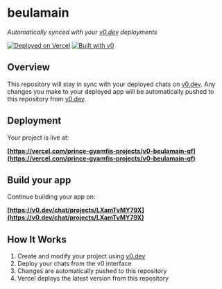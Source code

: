 # beulamain

*Automatically synced with your [v0.dev](https://v0.dev) deployments*

[![Deployed on Vercel](https://img.shields.io/badge/Deployed%20on-Vercel-black?style=for-the-badge&logo=vercel)](https://vercel.com/prince-gyamfis-projects/v0-beulamain-qf)
[![Built with v0](https://img.shields.io/badge/Built%20with-v0.dev-black?style=for-the-badge)](https://v0.dev/chat/projects/LXamTvMY79X)

## Overview

This repository will stay in sync with your deployed chats on [v0.dev](https://v0.dev).
Any changes you make to your deployed app will be automatically pushed to this repository from [v0.dev](https://v0.dev).

## Deployment

Your project is live at:

**[https://vercel.com/prince-gyamfis-projects/v0-beulamain-qf](https://vercel.com/prince-gyamfis-projects/v0-beulamain-qf)**

## Build your app

Continue building your app on:

**[https://v0.dev/chat/projects/LXamTvMY79X](https://v0.dev/chat/projects/LXamTvMY79X)**

## How It Works

1. Create and modify your project using [v0.dev](https://v0.dev)
2. Deploy your chats from the v0 interface
3. Changes are automatically pushed to this repository
4. Vercel deploys the latest version from this repository